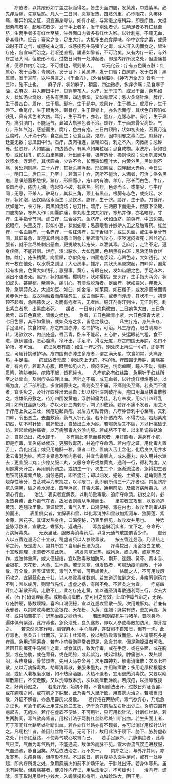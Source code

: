 <!-- { "loadSidebar": true } -->
　　疔疮者，以其疮形如丁盖之状而得名。皆生头面四肢，发黄疱，中或紫黑，必先痒后痛，先寒后热。凡人一二日间，恶寒发热，四肢沉重，心悸眼花，头疼体痛，稍异如常之证，须宜遍身寻认，如有小疮，与常患之疮稍异，即是疔也。大抵起紫疱者多，起堆核者少。发于手上者多，发于别处者少。生两足者多有红丝至脐，生两手者多有红丝至腋，生唇面口内者多有红丝入喉。以针刺疮，不痛无血，是其候也。经云：膏粱之变，足生大疔。大抵多由恣食厚味，卒中饮食之毒，或感四时不正之气，或感蛇虫之毒，或感疫死牛马猪羊之毒，或人汗入肉而食之，皆生疔疮，各宜审而治之。若呕逆直视，讝语如醉者，不可治矣。又有内疔一证，与外疔之证大同，但疮形不现，过数日间有一处肿起者，即是内疔所发之处，但腹痛甚者，便须作内疔治之，不可缓也，缓则杀人。　　华元化云：疔有五色属五脏：红属心，发于舌根；青属肝，发于目下；黄属脾，发于口唇；白属肺，发于右鼻；黑属肾，发于耳前。以种类言之，《千金方》、《外台秘要》、《神巧万全方》皆称一十三种，殆不止也。　　麻子疔，状如麻子，稍黑，四边微赤，多痒少痛；忌食麻子油，衣麻衣，并入麻田中行，见穿麻布人。火疔，发于顶门，或发于面，身热如火，状如汤火烧灼，疮头有黑黡，四边烟焰，又如赤粟米；忌火灸烧针烙。脾疔，生于唇四白。眉疔，生于眉。髭疔，生于髭中。龙泉疔，生于唇上。虎须疔，生于唇下。鱼尾疔，生于眼角外。颧骨疔，生于颧骨上，亦名赤面疔，其状色自顶陷如钱孔，鼻有紫色者大凶。耳疔，生于耳中，亦名，黑疔，连腮赤肿。鼻疔，生于鼻内，痛引脑门，不能运气，鼻如大瓶黑色者不治。颊疔，生于面颊骨尖高处。气疔，形如气泡，感怒而生。腐疔，色白有疱，三日内顶陷，状如初灸疮，因夏月造豆腐时，人汗滴于内，食之而生；忌食豆腐。鬼疔，因中阴邪之毒而生。瓜藤疔，廷蔓无数；忌瓜田中行。石疔，皮肉相连，坚鞕如石，刺之不入，肉微痛；忌砂砾。盐肤疔，大如匙面，四边皆赤，有黑点如粟粒起；忌食咸物。水洗疔，状如钱形，或如钱孔，疮头白里黑黡，汁出而中鞕，极痒透骨，搔则快然；忌水洗渡河及饮浆水。浮沤疔，其状圆曲，少许不合，长而狭如薤叶大，内黄外黑，黑处刺不痛，黄处刺则痛。三十六疔，其状头黑浮起，形如黑豆，四畔起大赤色，今日生一，明日二，后日三，乃至十；若满三十六，药所不能治，未满者，可治；俗名黑疱，忌嗔怒蓄积愁恨。猪疔，形圆而小，疮口内有油。羊疔，形长而白色。牛疔，形圆而小，疮内无油，疱起掐不破，有寒热。狗疔，色赤而长，或带尖，与牛疔同；无忌，不杀人。驴马疔，其状三角，顶上有黑点，根脚有赤色，或突起。水疔，状如泡，因饮隔宿水而生；忌饮水。脐疔，生于脐。胁疔，生于胁。刀镰疔，状如薤叶，长寸许，肉黑如烧烙；忌刀针。暗疔，生两腋下而无头，但腋下坚鞕，四肢拘急，寒热大作；阴囊肿痛，睾丸附生突兀如疔，寒热并作，亦名暗疔。寸疔，生手指骨节间。虎口疔，生合谷穴。鱼脐疔，状如鱼脐。菜萸疔，中凹边突。蛇眼疔，头黑皮浮，形如小豆，状似蛇眼；忌恶眼看并嫉妒人见之及触毒药。红丝疔，一名血箭疔，一名赤疔，一名红演疔，生于舌根下，或生头面，或生手足骨节间，其证最急，宜迎其经刺出恶血则愈；稍迟毒气攻心，呕哕迷闷者死；若丝近心腹者，就于丝尽处刺出恶血，更挑破初起疮头，以泄其毒。芝麻疔，走注不定，遍身疼痛，不能转侧。烂疔，溃出脓水，大如匙面，色稍黑有白斑；忌沸汤热食烂物。雌疔，疮头稍黄，向里黡，亦似灸疮，四面疱浆起，心凹色赤，大如钱孔，又有一枚在他处，以水噀之则见；大忌房事。雄疔，其状头黑黡突起，四畔仰，疱浆起有水出，色黄大如钱孔；忌房事。黄疔，有眼在皮，发如齿龈之色，手足麻木，涎出不语者死。黑疔，状如黑疱。樱桃疔，状如樱桃。蛇头疔，生手指头两旁，状如蛇头，甚腥秽，紫黑色，痛引心，有溃烂脱落者。足面疔，状如粟米，痒极入骨，急隔蒜灸之。大抵如豆、如臼、如金箔、如茱萸、如石榴子，或发疹搔破而青黄赤色汁出，或衣物触着而疼痛忽生，或白而肿实，或赤而浮虚，其状不一。初觉顶不起者，急隔蒜灸之，灸而有疱者吉，无者凶。服汗剂得汗则生，无汗则死。刺出紫血者危，出黑血者死。　　缓者，一日疮疔疱色微白，二日疱色大白，三日色微紫，四日色真紫，皆缓之候也。　　急者，五日色微青小紧，六日色深青大紧；七日色黑，其形如鱼脐，或如灸疮之状，皆急之候也。　　凡生疔疮，身热头疼，手足温和，饮食如常，疔之四围赤肿，名曰护场，可治。凡生疔疮，眼白睛痴不转，渴欲饮水，内热疮盛，唇舌青，卧床不能起，五心肿，头运眼花气粗，食不进，脉伏讝语，恶心腹痛，冷汗出，手足冷，滑泄无度，疔之四围无赤肿，名曰不护场，不可治。　　疮证急者有应：如生一疔之外，别处肉上再生一小疮，即是有应，可用针挑破护场。疮四围有赤肿生多疮者，谓之满天星，饮食如常，头痛身热，手足温。　　疮证凶者无应：别处肉上无疮，不护场。疔四围无赤肿，腹痛甚者，有内疔。若毒入心腹，眼黑如见火光，烦闷呕逆，恍惚痴眠，瞳人不动，赤脉贯睛，胸胁赤肿，疮陷不起，皆死候也。　　凡疔疮必有红丝路，急用针于红丝所至之处出血，及刺疔头四畔出血。若针之不痛，或无血者，以针烧红频烙患处，以痛为度。若下部所患，多宜隔蒜灸之。痛则灸至不痛，不痛则灸至痛。若灸而不痛者，宜明灸之，及针疔四畔出去恶血；却以棱针深刺破疔头，疮口用海马拔毒散敷之，或雄矾丹敷之，待疔四围发黄疱，浮肿知痛为佳。若疔未发，用火针四畔乱刺；如有红丝脉尽处，亦以火针三向刺断，刺了即敷药。若疔不痛不发者，用艾火于疔疮上灸之三壮，候疮边起黄疱，发后方可贴膏药。凡疔肿皆刺中心至痛，又刺四畔，令出恶血，去血敷药，药气入针孔佳。若不针透疮内，不得力也。若起紫疱初然，切不可针破，服药赶出，自破出血水为妙。若服药后又不破，方以针挑破无妨。若起紫疱肿痛者，以万病解毒丸外涂内服。若成脓不干者，以米酢调铁锈涂之，自然凸出，脓水即干。　　多有患此不觉而暴死者，用灯照看，遍身有小疮，即是疔毒，宜灸疮处候苏；更服败毒药，并追疔夺命汤。若内疔之证，用化毒丸置舌上，含化出涎；或只用蟾酥一粒，重者二粒，置病人舌上含化，化后良久用井水漱去毒涎为妙。若牙关紧急及喉内患者，并宜含蟾酥丸，或朱墨丸，良久用井水漱去；更宜服二丸；少停又服二丸，又服夺命丹或雄黄丸，通利一行，得利为度。又用霹雳火汗之，再用前药调之。或初生一个，次生二个，逐渐流注者，急将初生者用铁筒拔毒膏点破，消蚀恶肉，即不流注；却以油发、蛇蜕、土蜂房、皂角刺各另烧存性等分，白芨减半为末掞之，以平疮口，此即前所谓三十六疔者也。其鱼脐疔疮头深黑，破之黄水渗出，四畔浮浆，其毒尤甚，通用前法，及服万病解毒丸，以清心行血。　　治法：表实者宜解表，以荆防败毒散、追疔夺命汤。初发之时，必发热身疼，此乃毒气在表，故发表则毒从毛腠而出。　　里实者宜攻里，以救命追黄汤、连翘攻里散。表证皆罢，毒气入里，口渴便秘，毒在内也，故攻里则毒从脏腑而出。　　表里俱实者，宜解表和里，以化毒消肿和里散加紫河车、独脚莲、紫金藤、苦花子。其证发热身疼，口渴便秘，乃表里俱见，故攻发并用也。　　肿势盛脉浮数者，宜散之，蟾酥丸、返魂丹。　　毒势盛脉沉实者，宜下之，夺命丹、万病解毒丸。　　无表里证，服散毒消毒药后，以复元通气散加麝香少许。　　虚弱人以五香连翘汤合十宣散，稍虚者只以人参败毒散。　　按五香连翘汤，乃温热走窜之药，既是虚人，岂其所宜？当用薛氏法为良。　　疔毒拔出，用金银白芷散、十宣散调理，未溃者不须此药。　　初发恶寒发热，或拘急，或头疼，或寒热交作，或肢体重痛，或大便秘结，宜以败毒散加防风、荆芥、连翘、黄芩、青木香、金银花、天花粉、大黄、生地黄。若无恶寒，但发热者，可服劫瘴消毒散、十神散、万全散。若表证皆罢，毒气入里者，可用雄黄丸。　　怯弱之人，不可用峻厉药攻之，宜隔蒜灸五十壮，以人参败毒散数剂。若生道远位僻之处，非峻厉则药力不到；若以峻厉，则胃气先伤，虚虚之祸，有所不免，不若灸之为宜。　　疔疮四畔红赤渐散开阔，走散不止，此名疔疮走黄，宜以通圣消毒散通利两三行，次去大黄、(石卜)硝调理而愈。或解毒消瘴散，亦可用之有效，此宜作瘴气治之，无误。　　疔疮肿硬，脉数烦躁，喜冷口渴便秘，宜以连翘攻里散一服，次用蟾酥丸。若兼有表邪者，以荆防败毒散加金银花、天花粉、大黄、连翘；脉实有热，更加黄连、黄芩，或只加苦花子，退热治瘴之妙药也。　　若因剥割疫死牛马猪羊，瞀闷身冷，遍体俱有紫泡，此疔毒也，急灸泡处，良久遂苏，即以人参败毒散加防风、荆芥投之。　　若忽然恶寒作呕，肩臂麻木，手心瘙痒，遂瞀闷不自知觉，但有一泡，此疔毒也，急灸五十壮而苏，又五十壮知痛，投以荆防败毒散而愈。古人谓暴死多是疔毒。急用灯照遍身，若有小疮紫泡异常者即是，急灸其疮，但是胸腹温者可救。　　若因开割瘴死牛马猪羊之毒，或食其肉，致发疔毒，或在手足，或在头面，或在胸腹，或在胁肋，或在背脊，或在阴胯，或起紫泡，或起堆核，肿痛创人，发热烦闷，头疼身痛，骨节烦疼，先用天马夺命丹；次用四神丸、解毒消瘴散；次以七神散，又以万病解毒丸、劫瘴消毒散，兼服朱墨丸，并用祛瘴散；多用毛屎梯根磨水服，或仙人薯根磨水服，如不热磨酒服。大热不退者，宜用退热消毒饮。又要以箍瘴散箍住，不使走散。又以洗瘴散淋洗，次以刷瘴散涂刷。若成疮，以掞瘴散掞之，好膏药贴之。　　若患疔疮，始初不觉，不曾用前法出汗，过数日外证皆罢，或在胸腹之间，或在胸之下肿起，此乃毒气入里所致，用霹雳火治之。若服当归散，外证不解者，亦急用霹雳火发散。　　若疔疮在两胁间，毒气欲奔心，乃危急之证也，可急于疮尖上用艾炷灸三五壮，仍于灸穴前后左右针出少血。灸疮四围有疱起吉，无疱凶。若疔在虚软不便处，不可用针，只可用松针法，针断红丝路。若生两胯间，毒气欲奔肾者，用松针法于两胯红丝路尽处针断出血。若生头面上者，可于项间红丝路尽处针断出血。若各处红丝路亦有不现者，亦可以消详用松针法针之。凡用松针者，盖因红丝路不现，无可下针，故用此法于项下、胁下、腋胯虚软之处，针断红丝路，不使毒气攻心攻肾而已。　　若手足厥冷，六脉俱绝者，此毒气已深，气血为毒气所并，不能通流，故体冷而脉不见。宜木香流气饮连进数服，气血通流，脉自回矣。然后依法治之，万不失一。　　内疔之证，与外疔并同，亦发寒热，头疼身痛，但疮形不现。不过数日，胸背腹胁头面手足间，或有一处肿起，即内疔所发之处，急用霹雳火如前不护场汗法，于肿处出汗。若身体寒热，虽未有肿起，但腹痛甚者，便须作内疔证，用后法治之，不可缓也！　　治内疔，蟾酥，须于取时用桑叶小钱大，入蟾酥捣和得所，丸如珍珠大，阴干用。
